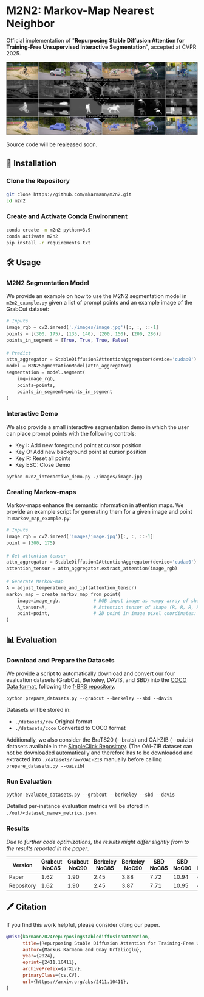 # M2N2: Markov-Map Nearest Neighbor
Official implementation of "**Repurposing Stable Diffusion Attention for Training-Free Unsupervised Interactive Segmentation**", accepted at CVPR 2025.

![Thumbnail](images/thumbnail.png "Thumbnail")

Source code will be realeased soon.

## 🚀 Installation
### Clone the Repository
```bash
git clone https://github.com/mkarmann/m2n2.git
cd m2n2
```
### Create and Activate Conda Environment
```bash
conda create -n m2n2 python=3.9
conda activate m2n2
pip install -r requirements.txt
```

## 🛠️ Usage
### M2N2 Segmentation Model
We provide an example on how to use the M2N2 segmentation model in `m2n2_example.py` given a list of prompt points and an example image of the GrabCut dataset:
```python
# Inputs
image_rgb = cv2.imread('./images/image.jpg')[:, :, ::-1]
points = [(300, 175), (135, 140), (200, 150), (200, 286)]
points_in_segment = [True, True, True, False]

# Predict
attn_aggregator = StableDiffusion2AttentionAggregator(device='cuda:0')
model = M2N2SegmentationModel(attn_aggregator)
segmentation = model.segment(
    img=image_rgb,
    points=points,
    points_in_segment=points_in_segment
)
```
### Interactive Demo
We also provide a small interactive segmentation demo in which the user can place prompt points with the following controls:
* Key I: Add new foreground point at cursor position
* Key O: Add new background point at cursor position
* Key R: Reset all points
* Key ESC: Close Demo
```shell
python m2n2_interactive_demo.py ./images/image.jpg
```


### Creating Markov-maps
Markov-maps enhance the semantic information in attention maps.
We provide an example script for generating them for a given image and point in `markov_map_example.py`:
```python
# Inputs
image_rgb = cv2.imread('images/image.jpg')[:, :, ::-1]
point = (300, 175)

# Get attention tensor
attn_aggregator = StableDiffusion2AttentionAggregator(device='cuda:0')
attention_tensor = attn_aggregator.extract_attention(image_rgb)

# Generate Markov-map
A = adjust_temperature_and_ipf(attention_tensor)
markov_map = create_markov_map_from_point(
    image=image_rgb,            # RGB input image as numpy array of shape (Height, Width, 3)
    A_tensor=A,                 # Attention tensor of shape (R, R, R, R)
    point=point,                # 2D point in image pixel coordinates: (x, y)
)
```

## 📊 Evaluation
### Download and Prepare the Datasets
We provide a script to automatically download and convert our four evaluation datasets (GrabCut, Berkeley, DAVIS, and SBD) into the [COCO Data format](https://cocodataset.org/#format-data), following the [f-BRS repository](https://github.com/SamsungLabs/fbrs_interactive_segmentation).
```shell
python prepare_datasets.py --grabcut --berkeley --sbd --davis
```
Datasets will be stored in:
* `./datasets/raw` Original format
* `./datasets/coco` Converted to COCO format

Additionally, we also consider the BraTS20 (--brats) and OAI-ZIB (--oaizib) datasets available in the [SimpleClick Repository](https://github.com/uncbiag/SimpleClick).
(The OAI-ZIB dataset can not be downloaded automatically and therefore has to be downloaded and extracted into `./datasets/raw/OAI-ZIB` manually before calling `prepare_datasets.py --oaizib`)

### Run Evaluation
```shell
python evaluate_datasets.py --grabcut --berkeley --sbd --davis
```
Detailed per-instance evaluation metrics will be stored in `./out/<dataset_name>_metrics.json`.

### Results
*Due to further code optimizations, the results might differ slightly from to the results reported in the paper*.

| Version    | Grabcut<br/>NoC85 | Grabcut<br/>NoC90 | Berkeley<br/>NoC85 | Berkeley<br/>NoC90 | SBD<br/>NoC85 | SBD<br/>NoC90 | DAVIS<br/>NoC85 | DAVIS<br/>NoC90 |
|------------|-------------------|-------------------|--------------------|--------------------|---------------|---------------|-----------------|-----------------|
| Paper      | 1.62              | 1.90              | 2.45               | 3.88               | 7.72          | 10.94         | 4.60            | 6.72            |
| Repository | 1.62              | 1.90              | 2.45               | 3.87               | 7.71          | 10.95         | 4.58            | 6.74            |


## 🖊️ Citation
If you find this work helpful, please consider citing our paper.
```bibtex
@misc{karmann2024repurposingstablediffusionattention,
      title={Repurposing Stable Diffusion Attention for Training-Free Unsupervised Interactive Segmentation}, 
      author={Markus Karmann and Onay Urfalioglu},
      year={2024},
      eprint={2411.10411},
      archivePrefix={arXiv},
      primaryClass={cs.CV},
      url={https://arxiv.org/abs/2411.10411}, 
}
```
